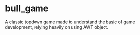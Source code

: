 # bull_game
A classic topdown game made to understand the basic of game development, relying heavily on using AWT object.
